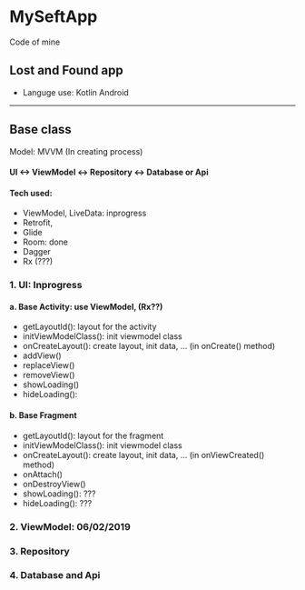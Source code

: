 # MySeftApp
Code of mine

## Lost and Found app
- Languge use: Kotlin Android

----------------------
## Base class
 Model: MVVM (In creating process)
 
 #### UI <-> ViewModel <-> Repository <-> Database or Api
 
 #### Tech used: 
 - ViewModel, LiveData: inprogress
 - Retrofit,
 - Glide
 - Room: done
 - Dagger
 - Rx (???)
 
### 1. UI: Inprogress
#### a. Base Activity: use ViewModel, (Rx??)
- getLayoutId(): layout for the activity
- initViewModelClass(): init viewmodel class
- onCreateLayout(): create layout, init data, ... (in onCreate() method)
- addView()
- replaceView()
- removeView()
- showLoading()
- hideLoading():

#### b. Base Fragment
- getLayoutId(): layout for the fragment
- initViewModelClass(): init viewmodel class
- onCreateLayout(): create layout, init data, ... (in onViewCreated() method)
- onAttach()
- onDestroyView()
- showLoading(): ???
- hideLoading(): ???


### 2. ViewModel: 06/02/2019
### 3. Repository
### 4. Database and Api

